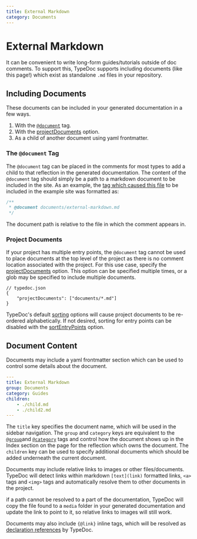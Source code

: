 ```yaml
---
title: External Markdown
category: Documents
---
```


# External Markdown

It can be convenient to write long-form guides/tutorials outside of doc comments.
To support this, TypeDoc supports including documents (like this page!) which exist
as standalone `.md` files in your repository.

## Including Documents

These documents can be included in your generated documentation in a few ways.

1. With the [`@document`](https://typedoc.org/tags/document/) tag.
2. With the [projectDocuments] option.
3. As a child of another document using yaml frontmatter.

### The `@document` Tag

The `@document` tag can be placed in the comments for most types to add
a child to that reflection in the generated documentation. The content of
the `@document` tag should simply be a path to a markdown document to be
included in the site. As an example, the [tag which caused this file](https://github.com/TypeStrong/typedoc/blob/master/example/src/index.ts#L7)
to be included in the example site was formatted as:

```ts
/**
 * @document documents/external-markdown.md
 */
```

The document path is relative to the file in which the comment appears in.

### Project Documents

If your project has multiple entry points, the `@document` tag cannot be used
to place documents at the top level of the project as there is no comment location
associated with the project. For this use case, specify the [projectDocuments]
option. This option can be specified multiple times, or a glob may be specified
to include multiple documents.

```jsonc
// typedoc.json
{
    "projectDocuments": ["documents/*.md"]
}
```

TypeDoc's default [sorting](https://typedoc.org/options/organization/#sort) options
will cause project documents to be re-ordered alphabetically. If not desired, sorting
for entry points can be disabled with the [sortEntryPoints](https://typedoc.org/options/organization/#sortentrypoints)
option.

## Document Content

Documents may include a yaml frontmatter section which can be used to control
some details about the document.

```yaml
---
title: External Markdown
group: Documents
category: Guides
children:
    - ./child.md
    - ./child2.md
---
```

The `title` key specifies the document name, which will be used in the sidebar
navigation. The `group` and `category` keys are equivalent to the
[`@group`](https://typedoc.org/tags/group/)and [`@category`](https://typedoc.org/tags/category/)
tags and control how the document shows up in the Index section on the page
for the reflection which owns the document. The `children` key can be used to specify
additional documents which should be added underneath the current document.

Documents may include relative links to images or other files/documents. TypeDoc
will detect links within markdown `[text](link)` formatted links, `<a>` tags
and `<img>` tags and automatically resolve them to other documents in the project.

if a path cannot be resolved to a part of the documentation, TypeDoc will copy
the file found to a `media` folder in your generated documentation and update the
link to point to it, so relative links to images will still work.

Documents may also include `{@link}` inline tags, which will be resolved as
[declaration references](https://typedoc.org/guides/declaration-references/) by
TypeDoc.


[this page]: https://github.com/TypeStrong/typedoc/blob/master/example/src/documents/external-markdown.md
[projectDocuments]: https://typedoc.org/options/input/#projectdocuments
